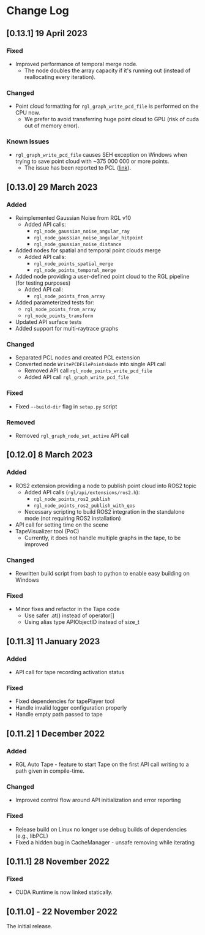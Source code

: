 # Change Log

## [0.13.1] 19 April 2023

### Fixed
- Improved performance of temporal merge node.
  - The node doubles the array capacity if it's running out (instead of reallocating every iteration).

### Changed
- Point cloud formatting for `rgl_graph_write_pcd_file` is performed on the CPU now.
  - We prefer to avoid transferring huge point cloud to GPU (risk of cuda out of memory error).

### Known Issues
- `rgl_graph_write_pcd_file` causes SEH exception on Windows when trying to save point cloud with ~375 000 000 or more points.
  - The issue has been reported to PCL ([link](https://github.com/PointCloudLibrary/pcl/issues/5674)).

## [0.13.0] 29 March 2023

### Added
- Reimplemented Gaussian Noise from RGL v10
  - Added API calls:
    - `rgl_node_gaussian_noise_angular_ray`
    - `rgl_node_gaussian_noise_angular_hitpoint`
    - `rgl_node_gaussian_noise_distance`
- Added nodes for spatial and temporal point clouds merge
  - Added API calls:
    - `rgl_node_points_spatial_merge`
    - `rgl_node_points_temporal_merge`
- Added node providing a user-defined point cloud to the RGL pipeline (for testing purposes)
  - Added API call:
    - `rgl_node_points_from_array`
- Added parameterized tests for:
  - `rgl_node_points_from_array`
  - `rgl_node_points_transform`
- Updated API surface tests
- Added support for multi-raytrace graphs

### Changed
- Separated PCL nodes and created PCL extension
- Converted node `WritePCDFilePointsNode` into single API call
  - Removed API call `rgl_node_points_write_pcd_file`
  - Added API call `rgl_graph_write_pcd_file`

### Fixed
- Fixed `--build-dir` flag in `setup.py` script

### Removed
- Removed `rgl_graph_node_set_active` API call


## [0.12.0] 8 March 2023

### Added
- ROS2 extension providing a node to publish point cloud into ROS2 topic
  - Added API calls (`rgl/api/extensions/ros2.h`):
    - `rgl_node_points_ros2_publish`
    - `rgl_node_points_ros2_publish_with_qos`
  - Necessary scripting to build ROS2 integration in the standalone mode (not requiring ROS2 installation)
- API call for setting time on the scene
- TapeVisualizer tool (PoC)
  - Currently, it does not handle multiple graphs in the tape, to be improved

### Changed
- Rewritten build script from bash to python to enable easy building on Windows

### Fixed
- Minor fixes and refactor in the Tape code
  - Use safer .at() instead of operator[]
  - Using alias type APIObjectID instead of size_t

## [0.11.3] 11 January 2023

### Added
- API call for tape recording activation status

### Fixed
- Fixed dependencies for tapePlayer tool
- Handle invalid logger configuration properly
- Handle empty path passed to tape

## [0.11.2] 1 December 2022

### Added
- RGL Auto Tape - feature to start Tape on the first API call writing to a path given in compile-time. 

### Changed
- Improved control flow around API initialization and error reporting

### Fixed
- Release build on Linux no longer use debug builds of dependencies (e.g., libPCL)
- Fixed a hidden bug in CacheManager - unsafe removing while iterating

## [0.11.1] 28 November 2022

### Fixed
- CUDA Runtime is now linked statically.

## [0.11.0] - 22 November 2022

The initial release.
